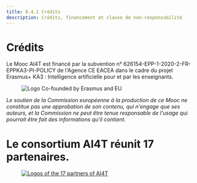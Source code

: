 ```yaml
---
title: 0.4.1 Crédits
description: Crédits, financement et clause de non-responsabilité
---
```


# Crédits
Le Mooc AI4T est financé par la subvention n° 626154-EPP-1-2020-2-FR-EPPKA3-PI-POLICY de l'Agence CE EACEA dans le cadre du projet Erasmus+ KA3 : Intelligence artificielle pour et par les enseignants.

<figure>
  <img src="Images/LogoCoFoundedErasmusProgramEU.png" alt="Logo Co-founded by Erasmus and EU"/>
</figure>

*Le soutien de la Commission européenne à la production de ce Mooc ne constitue pas une approbation de son contenu, qui n'engage que ses auteurs, et la Commission ne peut être tenue responsable de l'usage qui pourrait être fait des informations qu'il contient.*

# Le consortium AI4T réunit 17 partenaires.

<a href="https://www.ai4t.eu/partners/" target="_blank">
<figure>
  <img src="Images/Partners.png" alt= "Logos of the 17 partners of AI4T" />
</figure></a>  
